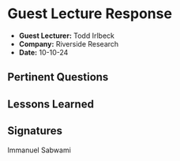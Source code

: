 # Guest Lecture Response
* **Guest Lecturer:** Todd Irlbeck
* **Company:** Riverside Research
* **Date:** 10-10-24

## Pertinent Questions

## Lessons Learned

## Signatures
Immanuel Sabwami
